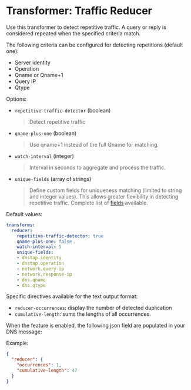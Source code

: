 
# Transformer: Traffic Reducer

Use this transformer to detect repetitive traffic.
A query or reply is considered repeated  when the specified criteria match.

The following criteria can be configured for detecting repetitions (default one):

- Server identity
- Operation
- Qname or Qname+1
- Query IP
- Qtype

Options:

* `repetitive-traffic-detector` (boolean)
  > Detect repetitive traffic

* `qname-plus-one` (boolean)
  > Use qname+1 instead of the full Qname for matching.

* `watch-interval` (integer)
  > Interval in seconds to aggregate and process the traffic.

* `unique-fields` (array of strings)  
  > Define custom fields for uniqueness matching (limited to string and integer values). 
  > This allows greater flexibility in detecting repetitive traffic.
  > Complete list of [fields](../dnsconversions.md#json-encoding) available.

Default values:

```yaml
transforms:
  reducer:
    repetitive-traffic-detector: true
    qname-plus-one: false
    watch-interval: 5
    unique-fields:
    - dnstap.identity
    - dnstap.operation
    - network.query-ip
    - network.response-ip
    - dns.qname
    - dns.qtype
```

Specific directives available for the text output format:

* `reducer-occurrences`: display the number of detected duplication
* `cumulative-length`: sums the lengths of all occurrences.

When the feature is enabled, the following json field are populated in your DNS message:

Example:

```json
{
  "reducer": {
    "occurrences": 1,
    "cumulative-length": 47
  }
}
```
